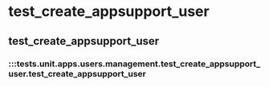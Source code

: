 # test_create_appsupport_user

## test_create_appsupport_user

### :::tests.unit.apps.users.management.test_create_appsupport_user.test_create_appsupport_user

